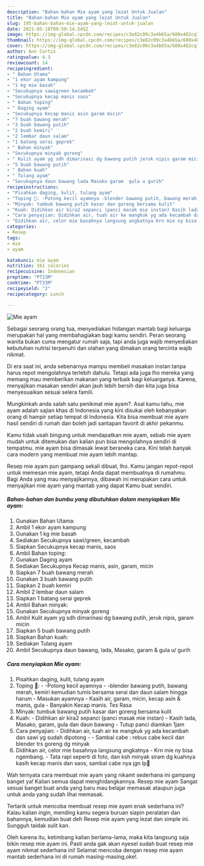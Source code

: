 ```yaml
---
description: "Bahan-bahan Mie ayam yang lezat Untuk Jualan"
title: "Bahan-bahan Mie ayam yang lezat Untuk Jualan"
slug: 195-bahan-bahan-mie-ayam-yang-lezat-untuk-jualan
date: 2021-05-18T09:59:14.545Z
image: https://img-global.cpcdn.com/recipes/c3e82c09c3a4b65a/680x482cq70/mie-ayam-foto-resep-utama.jpg
thumbnail: https://img-global.cpcdn.com/recipes/c3e82c09c3a4b65a/680x482cq70/mie-ayam-foto-resep-utama.jpg
cover: https://img-global.cpcdn.com/recipes/c3e82c09c3a4b65a/680x482cq70/mie-ayam-foto-resep-utama.jpg
author: Ann Curtis
ratingvalue: 4.3
reviewcount: 14
recipeingredient:
- " Bahan Utama"
- "1 ekor ayam kampung"
- "1 kg mie basah"
- "Secukupnya sawigreen kecambah"
- "Secukupnya kecap manis saos"
- " Bahan toping"
- " Daging ayam"
- "Secukupnya Kecap manis asin garam micin"
- "7 buah bawang merah"
- "3 buah bawang putih"
- "2 buah kemiri"
- "2 lembar daun salam"
- "1 batang serai geprek"
- " Bahan minyak"
- "Secukupnya minyak goreng"
- " Kulit ayam yg sdh dimarinasi dg bawang putih jeruk nipis garam micin"
- "5 buah bawang putih"
- " Bahan kuah"
- " Tulang ayam"
- "Secukupnya daun bawang lada Masako garam  gula u gurih"
recipeinstructions:
- "Pisahkan daging, kulit, tulang ayam"
- "Toping 🐔: -Potong kecil ayamnya -blender bawang putih, bawang merah, kemiri kemudian tumis bersama serai dan daun salam hingga harum Masukan ayamnya Kasih air, garam, micin, kecap asin &amp; manis, gula Banyakin Kecap manis. Tes Rasa"
- "Minyak: tumbuk bawang putih kasar dan goreng bersama kulit"
- "Kuah: Didihkan air kira2 sepanci (panci masak mie instan) Kasih lada, Masako, garam, gula dan daun bawang Tutup panci diamkan 1jam"
- "Cara penyajian: Didihkan air, tuah air ke mangkuk yg ada kecambah dan sawi yg sudah dipotong  Sambal cabe : rebus cabe kecil dan blender trs goreng dg minyak"
- "Didihkan air, celor mie basahnya langsung angkatnya Krn mie ny bisa ngembang. Tata rapi seperti di foto, dan ksh minyak siram dg kuahnya kasih kecap manis dan saos, sambal cabe nya jgn lp🥰"
categories:
- Resep
tags:
- mie
- ayam

katakunci: mie ayam 
nutrition: 161 calories
recipecuisine: Indonesian
preptime: "PT23M"
cooktime: "PT33M"
recipeyield: "2"
recipecategory: Lunch

---
```



![Mie ayam](https://img-global.cpcdn.com/recipes/c3e82c09c3a4b65a/680x482cq70/mie-ayam-foto-resep-utama.jpg)

Sebagai seorang orang tua, menyediakan hidangan mantab bagi keluarga merupakan hal yang membahagiakan bagi kamu sendiri. Peran seorang  wanita bukan cuma mengatur rumah saja, tapi anda juga wajib menyediakan kebutuhan nutrisi terpenuhi dan olahan yang dimakan orang tercinta wajib nikmat.

Di era  saat ini, anda sebenarnya mampu membeli masakan instan tanpa harus repot mengolahnya terlebih dahulu. Tetapi ada juga lho mereka yang memang mau memberikan makanan yang terbaik bagi keluarganya. Karena, menyajikan masakan sendiri akan jauh lebih bersih dan kita juga bisa menyesuaikan sesuai selera famili. 



Mungkinkah anda salah satu penikmat mie ayam?. Asal kamu tahu, mie ayam adalah sajian khas di Indonesia yang kini disukai oleh kebanyakan orang di hampir setiap tempat di Indonesia. Kita bisa membuat mie ayam hasil sendiri di rumah dan boleh jadi santapan favorit di akhir pekanmu.

Kamu tidak usah bingung untuk mendapatkan mie ayam, sebab mie ayam mudah untuk ditemukan dan kalian pun bisa mengolahnya sendiri di tempatmu. mie ayam bisa dimasak lewat beraneka cara. Kini telah banyak cara modern yang membuat mie ayam lebih mantap.

Resep mie ayam pun gampang sekali dibuat, lho. Kamu jangan repot-repot untuk memesan mie ayam, tetapi Anda dapat membuatnya di rumahmu. Bagi Anda yang mau menyajikannya, dibawah ini merupakan cara untuk menyajikan mie ayam yang mantab yang dapat Kamu buat sendiri.

<!--inarticleads1-->

##### Bahan-bahan dan bumbu yang dibutuhkan dalam menyiapkan Mie ayam:

1. Gunakan  Bahan Utama:
1. Ambil 1 ekor ayam kampung
1. Gunakan 1 kg mie basah
1. Sediakan Secukupnya sawi/green, kecambah
1. Siapkan Secukupnya kecap manis, saos
1. Ambil  Bahan toping:
1. Gunakan  Daging ayam
1. Sediakan Secukupnya Kecap manis, asin, garam, micin
1. Siapkan 7 buah bawang merah
1. Gunakan 3 buah bawang putih
1. Siapkan 2 buah kemiri
1. Ambil 2 lembar daun salam
1. Siapkan 1 batang serai geprek
1. Ambil  Bahan minyak:
1. Gunakan Secukupnya minyak goreng
1. Ambil  Kulit ayam yg sdh dimarinasi dg bawang putih, jeruk nipis, garam micin
1. Siapkan 5 buah bawang putih
1. Siapkan  Bahan kuah:
1. Sediakan  Tulang ayam
1. Ambil Secukupnya daun bawang, lada, Masako, garam &amp; gula u/ gurih




<!--inarticleads2-->

##### Cara menyiapkan Mie ayam:

1. Pisahkan daging, kulit, tulang ayam
1. Toping 🐔: - -Potong kecil ayamnya - -blender bawang putih, bawang merah, kemiri kemudian tumis bersama serai dan daun salam hingga harum - Masukan ayamnya - Kasih air, garam, micin, kecap asin &amp; manis, gula - Banyakin Kecap manis. Tes Rasa
1. Minyak: tumbuk bawang putih kasar dan goreng bersama kulit
1. Kuah: - Didihkan air kira2 sepanci (panci masak mie instan) - Kasih lada, Masako, garam, gula dan daun bawang - Tutup panci diamkan 1jam
1. Cara penyajian: - Didihkan air, tuah air ke mangkuk yg ada kecambah dan sawi yg sudah dipotong -  - Sambal cabe : rebus cabe kecil dan blender trs goreng dg minyak
1. Didihkan air, celor mie basahnya langsung angkatnya - Krn mie ny bisa ngembang. - Tata rapi seperti di foto, dan ksh minyak siram dg kuahnya kasih kecap manis dan saos, sambal cabe nya jgn lp🥰




Wah ternyata cara membuat mie ayam yang nikamt sederhana ini gampang banget ya! Kalian semua dapat menghidangkannya. Resep mie ayam Sangat sesuai banget buat anda yang baru mau belajar memasak ataupun juga untuk anda yang sudah lihai memasak.

Tertarik untuk mencoba membuat resep mie ayam enak sederhana ini? Kalau kalian ingin, mending kamu segera buruan siapin peralatan dan bahannya, kemudian buat deh Resep mie ayam yang lezat dan simple ini. Sungguh taidak sulit kan. 

Oleh karena itu, ketimbang kalian berlama-lama, maka kita langsung saja bikin resep mie ayam ini. Pasti anda gak akan nyesel sudah buat resep mie ayam nikmat sederhana ini! Selamat mencoba dengan resep mie ayam mantab sederhana ini di rumah masing-masing,oke!.

